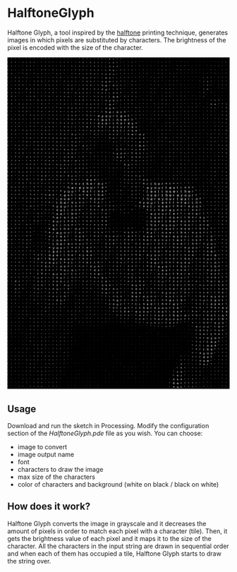 # HalftoneGlyph
Halftone Glyph, a tool inspired by the [halftone](https://en.wikipedia.org/wiki/Halftone) printing technique, generates images in which pixels are substituted by characters.
The brightness of the pixel is encoded with the size of the character.

![HalftoneGlyph](output-demo.png)

## Usage
Download and run the sketch in Processing. Modify the configuration section of the *HalftoneGlyph.pde* file as you wish. You can choose:
- image to convert
- image output name
- font
- characters to draw the image
- max size of the characters
- color of characters and background (white on black / black on white)

## How does it work?
Halftone Glyph converts the image in grayscale and it decreases the amount of pixels in order to match each pixel with a character (tile). Then, it gets the brightness value of each pixel and it maps it to the size of the character. All the characters in the input string are drawn in sequential order and when each of them has occupied a tile, Halftone Glyph starts to draw the string over.
